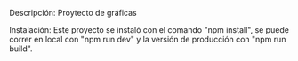 Descripción:
Proytecto de gráficas

Instalación:
Este proyecto se instaló con el comando "npm install", se puede correr en local con "npm run dev" y la versión de producción con "npm run build".